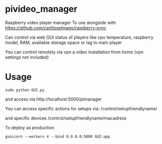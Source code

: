# pivideo_manager
Raspberry video player manager
To use alongside with
https://github.com/carlitoselmago/raspberry-sync

Can control via web GUI status of players like cpu temperature, raspberry model, RAM, available storage space or lag to main player

You can control remotely via vpn a video installation from home (vpn settings not included)  

# Usage


```
sudo python GUI.py
```

and access via http://localhost:5000/pimanager

You can access specific actions for setups via:
/control/setupfriendlyname/

and specific devices
/control/setupfriendlyname/macadress


To deploy as production:
```
gunicorn --workers 4 --bind 0.0.0.0:5000 GUI:app
```
